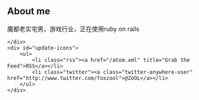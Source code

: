 <div id="side-intro" class="section">
	<h2 class="section-title">About me</h2>
	<div id="side-description">
		<p>
			魔都老实宅男，游戏行业，正在使用ruby on rails
		</p>
	
	</div>
	<div id="update-icons">
		<ul>
			<li class="rss"><a href="/atom.xml" title="Grab the Feed">RSS</a></li>
			<li class="twitter"><a class="twitter-anywhere-user" href="http://www.twitter.com/foxzool">@ZoOL</a></li>
		</ul>
	</div>
</div>